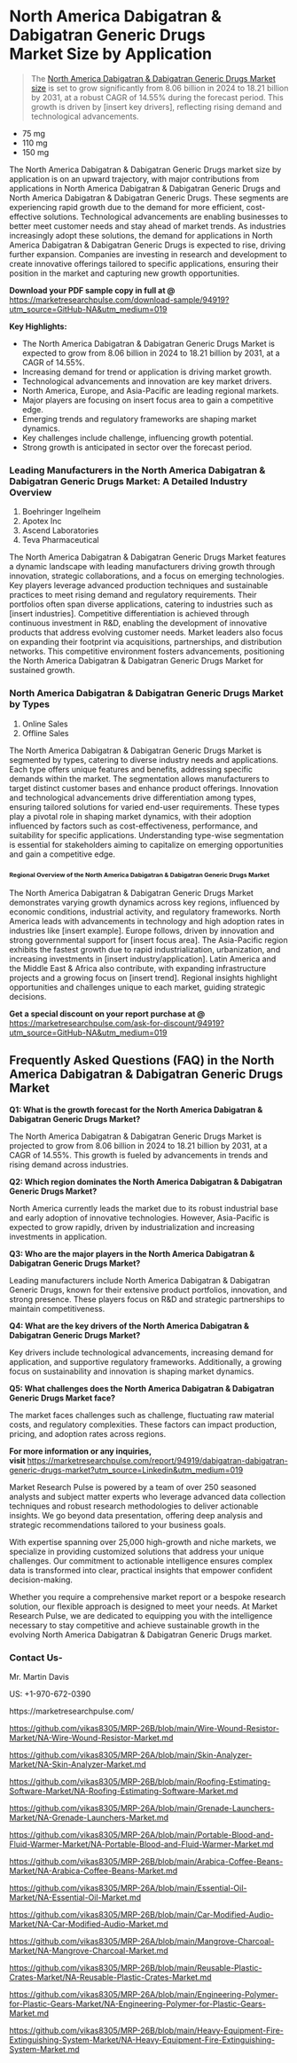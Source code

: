 <h1>North America Dabigatran & Dabigatran Generic Drugs Market&nbsp;Size by Application</h1><blockquote><p>The <a href="https://marketresearchpulse.com/download-sample/94919?utm_source=GitHub-NA&amp;utm_medium=019">North America Dabigatran & Dabigatran Generic Drugs Market size</a> is set to grow significantly from 8.06 billion in 2024 to 18.21 billion by 2031, at a robust CAGR of 14.55% during the forecast period. This growth is driven by [insert key drivers], reflecting rising demand and technological advancements.</p></blockquote><ul><li>75 mg<li> 110 mg<li> 150 mg</li></ul><p>The North America Dabigatran & Dabigatran Generic Drugs market size by application is on an upward trajectory, with major contributions from applications in North America Dabigatran & Dabigatran Generic Drugs and North America Dabigatran & Dabigatran Generic Drugs. These segments are experiencing rapid growth due to the demand for more efficient, cost-effective solutions. Technological advancements are enabling businesses to better meet customer needs and stay ahead of market trends. As industries increasingly adopt these solutions, the demand for applications in North America Dabigatran & Dabigatran Generic Drugs is expected to rise, driving further expansion. Companies are investing in research and development to create innovative offerings tailored to specific applications, ensuring their position in the market and capturing new growth opportunities.</p><p><strong>Download your PDF sample copy in full at @ </strong><a href="https://marketresearchpulse.com/download-sample/94919?utm_source=GitHub-NA&amp;utm_medium=019">https://marketresearchpulse.com/download-sample/94919?utm_source=GitHub-NA&amp;utm_medium=019</a></p><p><strong>Key Highlights: </strong></p><ul><li>The North America Dabigatran & Dabigatran Generic Drugs Market is expected to grow from 8.06 billion in 2024 to 18.21 billion by 2031, at a CAGR of 14.55%.</li><li>Increasing demand for trend or application is driving market growth.</li><li>Technological advancements and innovation are key market drivers.</li><li>North America, Europe, and Asia-Pacific are leading regional markets.</li><li>Major players are focusing on insert focus area to gain a competitive edge.</li><li>Emerging trends and regulatory frameworks are shaping market dynamics.</li><li>Key challenges include challenge, influencing growth potential.</li><li>Strong growth is anticipated in sector over the forecast period.</li></ul><h3>Leading Manufacturers in the North America Dabigatran & Dabigatran Generic Drugs Market: A Detailed Industry Overview</h3><ol><li>Boehringer Ingelheim</li><li>Apotex Inc</li><li>Ascend Laboratories</li><li>Teva Pharmaceutical</li></ol><div class="flex max-w-full flex-col flex-grow"><div class="min-h-8 text-message flex w-full flex-col items-end gap-2 whitespace-normal break-words [.text-message+&amp;]:mt-5" dir="auto" data-message-author-role="assistant" data-message-id="fd8432e4-4910-450d-b182-61b7bfb0a01f" data-message-model-slug="gpt-4o"><div class="flex w-full flex-col gap-1 empty:hidden first:pt-[3px]"><div class="markdown prose w-full break-words dark:prose-invert light"><p>The North America Dabigatran & Dabigatran Generic Drugs Market features a dynamic landscape with leading manufacturers driving growth through innovation, strategic collaborations, and a focus on emerging technologies. Key players leverage advanced production techniques and sustainable practices to meet rising demand and regulatory requirements. Their portfolios often span diverse applications, catering to industries such as [insert industries]. Competitive differentiation is achieved through continuous investment in R&amp;D, enabling the development of innovative products that address evolving customer needs. Market leaders also focus on expanding their footprint via acquisitions, partnerships, and distribution networks. This competitive environment fosters advancements, positioning the North America Dabigatran & Dabigatran Generic Drugs Market for sustained growth.</p></div></div></div></div><h3>North America Dabigatran & Dabigatran Generic Drugs Market by Types</h3><ol><li>Online Sales<li> Offline Sales</li></ol><div class="flex max-w-full flex-col flex-grow"><div class="min-h-8 text-message flex w-full flex-col items-end gap-2 whitespace-normal break-words [.text-message+&amp;]:mt-5" dir="auto" data-message-author-role="assistant" data-message-id="084470be-0bb7-4664-bddf-5156b4f41249" data-message-model-slug="gpt-4o-mini"><div class="flex w-full flex-col gap-1 empty:hidden first:pt-[3px]"><div class="markdown prose w-full break-words dark:prose-invert light"><p>The North America Dabigatran & Dabigatran Generic Drugs Market is segmented by types, catering to diverse industry needs and applications. Each type offers unique features and benefits, addressing specific demands within the market. The segmentation allows manufacturers to target distinct customer bases and enhance product offerings. Innovation and technological advancements drive differentiation among types, ensuring tailored solutions for varied end-user requirements. These types play a pivotal role in shaping market dynamics, with their adoption influenced by factors such as cost-effectiveness, performance, and suitability for specific applications. Understanding type-wise segmentation is essential for stakeholders aiming to capitalize on emerging opportunities and gain a competitive edge.</p></div></div></div></div><h3><span style="font-size: 11px;">Regional Overview of the North America Dabigatran & Dabigatran Generic Drugs Market</span></h3><div class="flex max-w-full flex-col flex-grow"><div class="min-h-8 text-message flex w-full flex-col items-end gap-2 whitespace-normal break-words [.text-message+&amp;]:mt-5" dir="auto" data-message-author-role="assistant" data-message-id="e9038762-ce64-4e30-91c9-9bd413514231" data-message-model-slug="gpt-4o-mini"><div class="flex w-full flex-col gap-1 empty:hidden first:pt-[3px]"><div class="markdown prose w-full break-words dark:prose-invert light"><p>The North America Dabigatran & Dabigatran Generic Drugs Market demonstrates varying growth dynamics across key regions, influenced by economic conditions, industrial activity, and regulatory frameworks. North America leads with advancements in technology and high adoption rates in industries like [insert example]. Europe follows, driven by innovation and strong governmental support for [insert focus area]. The Asia-Pacific region exhibits the fastest growth due to rapid industrialization, urbanization, and increasing investments in [insert industry/application]. Latin America and the Middle East &amp; Africa also contribute, with expanding infrastructure projects and a growing focus on [insert trend]. Regional insights highlight opportunities and challenges unique to each market, guiding strategic decisions.</p></div></div></div></div><p><strong>Get a special discount on your report purchase at @ </strong><a href="https://marketresearchpulse.com/ask-for-discount/94919?utm_source=GitHub-NA&amp;utm_medium=019">https://marketresearchpulse.com/ask-for-discount/94919?utm_source=GitHub-NA&amp;utm_medium=019</a></p><h2>Frequently Asked Questions (FAQ) in the North America Dabigatran & Dabigatran Generic Drugs Market</h2><p><strong>Q1: What is the growth forecast for the North America Dabigatran & Dabigatran Generic Drugs Market?</strong></p><p>The North America Dabigatran & Dabigatran Generic Drugs Market is projected to grow from 8.06 billion in 2024 to 18.21 billion by 2031, at a CAGR of 14.55%. This growth is fueled by advancements in trends and rising demand across industries.</p><p><strong>Q2: Which region dominates the North America Dabigatran & Dabigatran Generic Drugs Market?</strong></p><p>North America currently leads the market due to its robust industrial base and early adoption of innovative technologies. However, Asia-Pacific is expected to grow rapidly, driven by industrialization and increasing investments in application.</p><p><strong>Q3: Who are the major players in the North America Dabigatran & Dabigatran Generic Drugs Market?</strong></p><p>Leading manufacturers include North America Dabigatran & Dabigatran Generic Drugs, known for their extensive product portfolios, innovation, and strong presence. These players focus on R&amp;D and strategic partnerships to maintain competitiveness.</p><p><strong>Q4: What are the key drivers of the North America Dabigatran & Dabigatran Generic Drugs Market?</strong></p><p>Key drivers include technological advancements, increasing demand for application, and supportive regulatory frameworks. Additionally, a growing focus on sustainability and innovation is shaping market dynamics.</p><p><strong>Q5: What challenges does the North America Dabigatran & Dabigatran Generic Drugs Market face?</strong></p><p>The market faces challenges such as challenge, fluctuating raw material costs, and regulatory complexities. These factors can impact production, pricing, and adoption rates across regions.</p><p><strong>For more information or any inquiries, visit&nbsp;</strong><a href="https://marketresearchpulse.com/report/94919/dabigatran-dabigatran-generic-drugs-market?utm_source=Linkedin&utm_medium=019">https://marketresearchpulse.com/report/94919/dabigatran-dabigatran-generic-drugs-market?utm_source=Linkedin&utm_medium=019</a></p><p>Market Research Pulse is powered by a team of over 250 seasoned analysts and subject matter experts who leverage advanced data collection techniques and robust research methodologies to deliver actionable insights. We go beyond data presentation, offering deep analysis and strategic recommendations tailored to your business goals.</p><p>With expertise spanning over 25,000 high-growth and niche markets, we specialize in providing customized solutions that address your unique challenges. Our commitment to actionable intelligence ensures complex data is transformed into clear, practical insights that empower confident decision-making.</p><p>Whether you require a comprehensive market report or a bespoke research solution, our flexible approach is designed to meet your needs. At Market Research Pulse, we are dedicated to equipping you with the intelligence necessary to stay competitive and achieve sustainable growth in the evolving North America Dabigatran & Dabigatran Generic Drugs market.</p><h3><strong>Contact Us-</strong></h3><p>Mr. Martin Davis</p><p>US: +1-970-672-0390</p><p>https://marketresearchpulse.com/</p><p><a href="https://github.com/vikas8305/MRP-26B/blob/main/Wire-Wound-Resistor-Market/NA-Wire-Wound-Resistor-Market.md">https://github.com/vikas8305/MRP-26B/blob/main/Wire-Wound-Resistor-Market/NA-Wire-Wound-Resistor-Market.md</a></p><p><a href="https://github.com/vikas8305/MRP-26A/blob/main/Skin-Analyzer-Market/NA-Skin-Analyzer-Market.md">https://github.com/vikas8305/MRP-26A/blob/main/Skin-Analyzer-Market/NA-Skin-Analyzer-Market.md</a></p><p><a href="https://github.com/vikas8305/MRP-26B/blob/main/Roofing-Estimating-Software-Market/NA-Roofing-Estimating-Software-Market.md">https://github.com/vikas8305/MRP-26B/blob/main/Roofing-Estimating-Software-Market/NA-Roofing-Estimating-Software-Market.md</a></p><p><a href="https://github.com/vikas8305/MRP-26A/blob/main/Grenade-Launchers-Market/NA-Grenade-Launchers-Market.md">https://github.com/vikas8305/MRP-26A/blob/main/Grenade-Launchers-Market/NA-Grenade-Launchers-Market.md</a></p><p><a href="https://github.com/vikas8305/MRP-26A/blob/main/Portable-Blood-and-Fluid-Warmer-Market/NA-Portable-Blood-and-Fluid-Warmer-Market.md">https://github.com/vikas8305/MRP-26A/blob/main/Portable-Blood-and-Fluid-Warmer-Market/NA-Portable-Blood-and-Fluid-Warmer-Market.md</a></p><p><a href="https://github.com/vikas8305/MRP-26B/blob/main/Arabica-Coffee-Beans-Market/NA-Arabica-Coffee-Beans-Market.md">https://github.com/vikas8305/MRP-26B/blob/main/Arabica-Coffee-Beans-Market/NA-Arabica-Coffee-Beans-Market.md</a></p><p><a href="https://github.com/vikas8305/MRP-26A/blob/main/Essential-Oil-Market/NA-Essential-Oil-Market.md">https://github.com/vikas8305/MRP-26A/blob/main/Essential-Oil-Market/NA-Essential-Oil-Market.md</a></p><p><a href="https://github.com/vikas8305/MRP-26B/blob/main/Car-Modified-Audio-Market/NA-Car-Modified-Audio-Market.md">https://github.com/vikas8305/MRP-26B/blob/main/Car-Modified-Audio-Market/NA-Car-Modified-Audio-Market.md</a></p><p><a href="https://github.com/vikas8305/MRP-26A/blob/main/Mangrove-Charcoal-Market/NA-Mangrove-Charcoal-Market.md">https://github.com/vikas8305/MRP-26A/blob/main/Mangrove-Charcoal-Market/NA-Mangrove-Charcoal-Market.md</a></p><p><a href="https://github.com/vikas8305/MRP-26B/blob/main/Reusable-Plastic-Crates-Market/NA-Reusable-Plastic-Crates-Market.md">https://github.com/vikas8305/MRP-26B/blob/main/Reusable-Plastic-Crates-Market/NA-Reusable-Plastic-Crates-Market.md</a></p><p><a href="https://github.com/vikas8305/MRP-26A/blob/main/Engineering-Polymer-for-Plastic-Gears-Market/NA-Engineering-Polymer-for-Plastic-Gears-Market.md">https://github.com/vikas8305/MRP-26A/blob/main/Engineering-Polymer-for-Plastic-Gears-Market/NA-Engineering-Polymer-for-Plastic-Gears-Market.md</a></p><p><a href="https://github.com/vikas8305/MRP-26B/blob/main/Heavy-Equipment-Fire-Extinguishing-System-Market/NA-Heavy-Equipment-Fire-Extinguishing-System-Market.md">https://github.com/vikas8305/MRP-26B/blob/main/Heavy-Equipment-Fire-Extinguishing-System-Market/NA-Heavy-Equipment-Fire-Extinguishing-System-Market.md</a></p>
